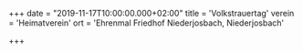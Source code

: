+++
date = "2019-11-17T10:00:00.000+02:00"
title = 'Volkstrauertag'
verein = 'Heimatverein'
ort = 'Ehrenmal Friedhof Niederjosbach, Niederjosbach'

+++

      